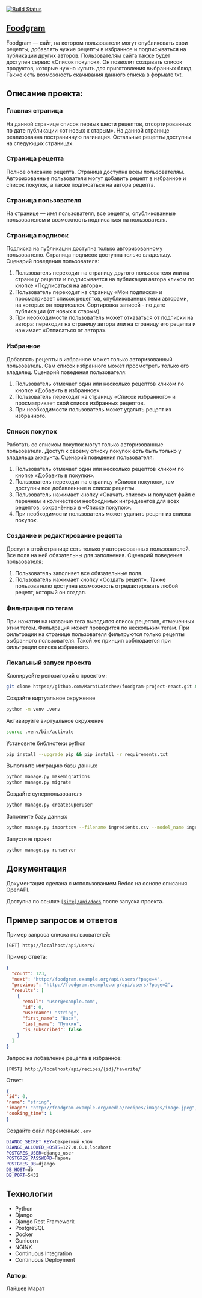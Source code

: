 [![Build Status](https://github.com/{MaratLaischev}/{foodgram-project-react}/workflows/{Main%20foodgram%20workflow}/badge.svg)](https://github.com/{MaratLaischev}/{foodgram-project-react}/actions/workflows/{foodgram_workflows}.yml)

## [Foodgram](http://158.160.65.47/recipes)

Foodgram — сайт, на котором пользователи могут опубликовать свои рецепты, добавлять чужие рецепты в избранное и подписываться на публикации других авторов. 
Пользователям сайта также будет доступен сервис «Список покупок». Он позволит создавать список продуктов, которые нужно купить для приготовления выбранных блюд. Также есть возможность скачивания данного списка в формате txt.

## Описание проекта:

### Главная страница

На данной странице список первых шести рецептов, отсортированных по дате публикации «от новых к старым». На данной странице реализованна постраничную пагинация. Остальные рецепты доступны на следующих страницах.
 
### Страница рецепта

Полное описание рецепта. Страница доступна всем пользователям. Авторизованные пользователи могут добавить рецепт в избранное и список покупок, а также подписаться на автора рецепта.

### Страница пользователя

На странице — имя пользователя, все рецепты, опубликованные пользователем и возможность подписаться на пользователя.

### Страница подписок

Подписка на публикации доступна только авторизованному пользователю. Страница подписок доступна только владельцу.
Сценарий поведения пользователя:
1. Пользователь переходит на страницу другого пользователя или на страницу рецепта и подписывается на публикации автора кликом по кнопке «Подписаться на автора».
2. Пользователь переходит на страницу «Мои подписки» и просматривает
список рецептов, опубликованных теми авторами, на которых он подписался. Сортировка записей - по дате публикации (от новых к старым). 
3. При необходимости пользователь может отказаться от подписки на автора: переходит на страницу автора или на страницу его рецепта и нажимает «Отписаться от автора».

### Избранное

Добавлять рецепты в избранное может только авторизованный пользователь. Сам список избранного может просмотреть только его владелец.
Сценарий поведения пользователя:
1. Пользователь отмечает один или несколько рецептов кликом по кнопке «Добавить в избранное».
2. Пользователь переходит на страницу «Список избранного» и просматривает свой список избранных рецептов.
3. При необходимости пользователь может удалить рецепт из избранного.

### Список покупок

Работать со списком покупок могут только авторизованные пользователи. Доступ к своему списку покупок есть быть только у владельца аккаунта.
Сценарий поведения пользователя:
1. Пользователь отмечает один или несколько рецептов кликом по кнопке «Добавить в покупки».
2. Пользователь переходит на страницу «Список покупок», там доступны все добавленные в список рецепты. 
3. Пользователь нажимает кнопку «Скачать список» и получает файл с перечнем и количеством необходимых ингредиентов для всех рецептов, сохранённых в «Списке покупок».
4. При необходимости пользователь может удалить рецепт из списка покупок.

### Создание и редактирование рецепта

Доступ к этой странице есть только у авторизованных пользователей. Все поля на ней обязательны для заполнения. 
Сценарий поведения пользователя:
1. Пользователь заполняет все обязательные поля.
2. Пользователь нажимает кнопку «Создать рецепт».
Также пользователю доступна возможность отредактировать любой рецепт, который он создал.

### Фильтрация по тегам

При нажатии на название тега выводится список рецептов, отмеченных этим тегом. Фильтрация может проводится по нескольким тегам. 
При фильтрации на странице пользователя фильтруются только рецепты выбранного пользователя. 
Такой же принцип соблюдается при фильтрации списка избранного.


### Локальный запуск проекта
Клонируейте репозиторий с проектом:
```bash
git clone https://github.com/MaratLaischev/foodgram-project-react.git && cd foodgram-project-react
```

Создайте виртуальное окружение

```bash
python -m venv .venv
```

Активируйте виртуальное окружение

```bash
source .venv/bin/activate
```

Установите библиотеки python

```bash
pip install --upgrade pip && pip install -r requirements.txt
```

Выполните миграцию базы данных

```bash
python manage.py makemigrations
python manage.py migrate
```

Создайте суперпользователя

```bash
python manage.py createsuperuser
```

Заполните базу данных

```bash
python manage.py importcsv --filename ingredients.csv --model_name ingredient --app_name ingredient
```

Запустите проект

```bash
python manage.py runserver
```


## Документация
Документация сделана с использованием Redoc на основе описания OpenAPI.

Доступна по ссылке [`[site]/api/docs`](http://158.160.65.47/api/docs/) после запуска проекта.

## Пример запросов и ответов
Пример запроса списка пользователей:
```
[GET] http://localhost/api/users/
```

Пример ответа:
```json
{
  "count": 123,
  "next": "http://foodgram.example.org/api/users/?page=4",
  "previous": "http://foodgram.example.org/api/users/?page=2",
  "results": [
    {
      "email": "user@example.com",
      "id": 0,
      "username": "string",
      "first_name": "Вася",
      "last_name": "Пупкин",
      "is_subscribed": false
    }
  ]
}
```

Запрос на лобавление рецепта в избранное:
```
[POST] http://localhost/api/recipes/{id}/favorite/
```

Ответ:
```json
{
"id": 0,
"name": "string",
"image": "http://foodgram.example.org/media/recipes/images/image.jpeg",
"cooking_time": 1
}
```
Создайте файл переменных `.env`
```bash
DJANGO_SECRET_KEY=Секретный_ключ
DJANGO_ALLOWED_HOSTS=127.0.0.1,locahost
POSTGRES_USER=django_user
POSTGRES_PASSWORD=Пароль
POSTGRES_DB=django
DB_HOST=db
DB_PORT=5432
```

## Технологии

- Python
- Django
- Django Rest Framework
- PostgreSQL
- Docker
- Gunicorn
- NGINX
- Continuous Integration
- Continuous Deployment

### Автор:

Лайшев Марат
